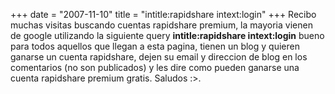 +++
date = "2007-11-10"
title = "intitle:rapidshare intext:login"
+++
Recibo muchas visitas buscando cuentas rapidshare premium, la mayoria vienen de google utilizando la siguiente query **intitle:rapidshare intext:login** bueno para todos aquellos que llegan a esta pagina, tienen un blog y quieren ganarse un cuenta rapidshare, dejen su email y direccion de blog en los comentarios (no son publicados) y les dire como pueden ganarse una cuenta rapidshare premium gratis. Saludos :>.


